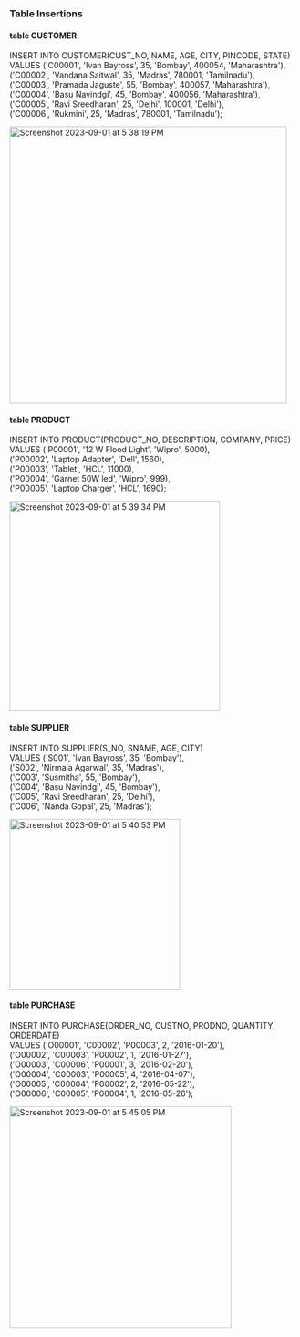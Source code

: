 ### Table Insertions
#### table CUSTOMER
INSERT INTO CUSTOMER(CUST_NO, NAME, AGE, CITY, PINCODE, STATE)
<br>VALUES ('C00001', 'Ivan Bayross', 35, 'Bombay', 400054, 'Maharashtra'),
<br>       ('C00002', 'Vandana Saitwal', 35, 'Madras', 780001, 'Tamilnadu'),
<br>       ('C00003', 'Pramada Jaguste', 55, 'Bombay', 400057, 'Maharashtra'),
<br>       ('C00004', 'Basu Navindgi', 45, 'Bombay', 400056, 'Maharashtra'),
<br>       ('C00005', 'Ravi Sreedharan', 25, 'Delhi', 100001, 'Delhi'),
<br>       ('C00006', 'Rukmini', 25, 'Madras', 780001, 'Tamilnadu');

<img width="486" alt="Screenshot 2023-09-01 at 5 38 19 PM" src="https://github.com/AnnaTheSloth284/S5_KTU_DBMS_Lab/assets/112563080/c5d4fb5c-c790-4506-853c-ab0c5a647721">

#### table PRODUCT
INSERT INTO PRODUCT(PRODUCT_NO, DESCRIPTION, COMPANY, PRICE)
<br>VALUES ('P00001', '12 W Flood Light', 'Wipro', 5000),
<br>       ('P00002', 'Laptop Adapter', 'Dell', 1560),
<br>       ('P00003', 'Tablet', 'HCL', 11000),
<br>       ('P00004', 'Garnet 50W led', 'Wipro', 999),
<br>       ('P00005', 'Laptop Charger', 'HCL', 1690);

<img width="369" alt="Screenshot 2023-09-01 at 5 39 34 PM" src="https://github.com/AnnaTheSloth284/S5_KTU_DBMS_Lab/assets/112563080/9039e3db-7b6f-461d-aba8-bb67864bfda6">

#### table SUPPLIER
INSERT INTO SUPPLIER(S_NO, SNAME, AGE, CITY)
<br>VALUES ('S001', 'Ivan Bayross', 35, 'Bombay'),
<br>       ('S002', 'Nirmala Agarwal', 35, 'Madras'),
<br>       ('C003', 'Susmitha', 55, 'Bombay'),
<br>       ('C004', 'Basu Navindgi', 45, 'Bombay'),
<br>       ('C005', 'Ravi Sreedharan', 25, 'Delhi'),
<br>       ('C006', 'Nanda Gopal', 25, 'Madras');

<img width="299" alt="Screenshot 2023-09-01 at 5 40 53 PM" src="https://github.com/AnnaTheSloth284/S5_KTU_DBMS_Lab/assets/112563080/bdc5fbcd-3035-4177-8fa4-d212f6f0f837">

#### table PURCHASE
INSERT INTO PURCHASE(ORDER_NO, CUSTNO, PRODNO, QUANTITY, ORDERDATE)
<br>VALUES ('O00001', 'C00002', 'P00003', 2, '2016-01-20'),
<br>('O00002', 'C00003', 'P00002', 1, '2016-01-27'),
<br>('O00003', 'C00006', 'P00001', 3, '2016-02-20'),
<br>('O00004', 'C00003', 'P00005', 4, '2016-04-07'),
<br>('O00005', 'C00004', 'P00002', 2, '2016-05-22'),
<br>('O00006', 'C00005', 'P00004', 1, '2016-05-26');

<img width="389" alt="Screenshot 2023-09-01 at 5 45 05 PM" src="https://github.com/AnnaTheSloth284/S5_KTU_DBMS_Lab/assets/112563080/76227691-2cd7-4e7b-9edd-2eb97b0f8033">
